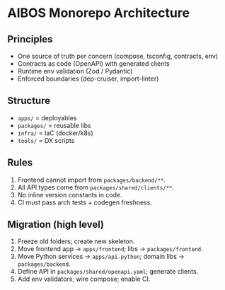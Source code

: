 # AIBOS Monorepo Architecture

## Principles
- One source of truth per concern (compose, tsconfig, contracts, env)
- Contracts as code (OpenAPI) with generated clients
- Runtime env validation (Zod / Pydantic)
- Enforced boundaries (dep-cruiser, import-linter)

## Structure
- `apps/` = deployables
- `packages/` = reusable libs
- `infra/` = IaC (docker/k8s)
- `tools/` = DX scripts

## Rules
1. Frontend cannot import from `packages/backend/**`.
2. All API types come from `packages/shared/clients/**`.
3. No inline version constants in code.
4. CI must pass arch tests + codegen freshness.

## Migration (high level)
1. Freeze old folders; create new skeleton.
2. Move frontend app → `apps/frontend`; libs → `packages/frontend`.
3. Move Python services → `apps/api-python`; domain libs → `packages/backend`.
4. Define API in `packages/shared/openapi.yaml`; generate clients.
5. Add env validators; wire compose; enable CI.
